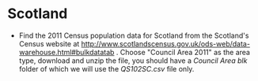 Scotland
========
- Find the 2011 Census population data for Scotland from the Scotland's Census website at http://www.scotlandscensus.gov.uk/ods-web/data-warehouse.html#bulkdatatab . Choose  "Council Area 2011" as the area type, download and unzip the file, you should have a _Council Area blk_ folder of which we will use the _QS102SC.csv_ file only.
